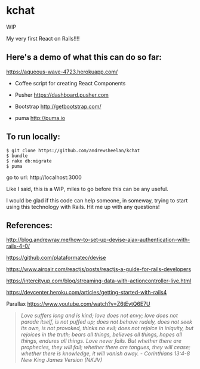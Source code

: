 # kchat
WIP

My very first React on Rails!!!!

Here's a demo of what this can do so far:
----------
https://aqueous-wave-4723.herokuapp.com/


- Coffee script for creating React Components

- Pusher
https://dashboard.pusher.com

- Bootstrap
http://getbootstrap.com/

- puma
http://puma.io

To run locally:
----------
 ``` unix
$ git clone https://github.com/andrewsheelan/kchat
$ bundle
$ rake db:migrate
$ puma
 ```
 go to url: http://localhost:3000



Like I said, this is a WIP, miles to go before this can be any useful.

I would be glad if this code can help someone, in someway, trying to start using this technology with Rails. Hit me up with any questions!


References:
----------
http://blog.andrewray.me/how-to-set-up-devise-ajax-authentication-with-rails-4-0/

https://github.com/plataformatec/devise

https://www.airpair.com/reactjs/posts/reactjs-a-guide-for-rails-developers

https://intercityup.com/blog/streaming-data-with-actioncontroller-live.html

https://devcenter.heroku.com/articles/getting-started-with-rails4

Parallax
https://www.youtube.com/watch?v=Z6tEvtQ6E7U









> *Love suffers long and is kind; love does not envy; love does not parade itself, is not puffed up; does not behave rudely, does not seek its own, is not provoked, thinks no evil; does not rejoice in iniquity, but rejoices in the truth; bears all things, believes all things, hopes all things, endures all things. Love never fails. But whether there are prophecies, they will fail; whether there are tongues, they will cease; whether there is knowledge, it will vanish away. -  Corinthians 13:4-8 New King James Version (NKJV)*
